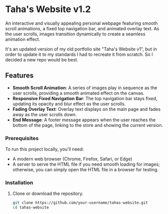 # Taha's Website v1.2

An interactive and visually appealing personal webpage featuring smooth scroll animations, a fixed top navigation bar, and animated overlay text. As the user scrolls, images transition dynamically to create a seamless animation effect.

It's an updated version of my old portfolio site "Taha's Website v1", but in order to update it to my standards I had to recreate it from scratch. So I decided a new repo would be best.

## Features

- **Smooth Scroll Animation**: A series of images play in sequence as the user scrolls, providing a smooth animated effect on the canvas.
- **Responsive Fixed Navigation Bar**: The top navigation bar stays fixed, updating its opacity and blur effect as the user scrolls.
- **Fading Overlay Text**: Overlay text displays on the main page and fades away as the user scrolls down.
- **End Message**: A footer message appears when the user reaches the bottom of the page, linking to the store and showing the current version.

### Prerequisites

To run this project locally, you’ll need:
- A modern web browser (Chrome, Firefox, Safari, or Edge)
- A server to serve the HTML file if you need smooth loading for images; otherwise, you can simply open the HTML file in a browser for testing.

### Installation

1. Clone or download the repository.
   ```bash
   git clone https://github.com/your-username/tahas-website.git
   cd tahas-website


